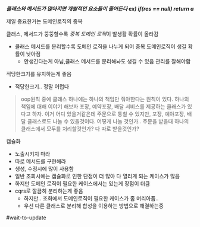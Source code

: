 ***클래스와 메서드가 많아지면 개발적인 요소들이 줄어든다
ex) if(res == null) return a***

제일 중요한거는 도메인로직의 중복

클래스, 메서드가 뚱뚱할수록 *중복 도메인 로직*이 발생활 확률이 올라감
- 클래스 메서드를 분리할수록 도메인 로직을 나누게 되어 중복 도메인로직이 생길 확률이 낮아짐
	- 안생긴다는게 아님,클래스 메서드를 분리해놔도 생길 수 있음 관리를 잘해야함

적당한크기를 유지하는게 좋음
- 적당한크기.. 정말 어렵다

>oop원칙 중에 클래스 하나에는 하나의 책임만 줘야한다는 원칙이 있다.
	하나의 책임에 대해 이야기 해보자
	포장, 예약포장, 배달 서비스를 제공하는 클래스가 있다고 하자.
	이거 어디 있을거같은데
	주문으로 퉁칠 수 있지만, 포장, 예야포장, 배달 클래스로도 나눌 수 있을것이다.
	어떻게 나눌 것인가..
	주문을 받을때 하나의 클래스에서 모두를 처리할것인가?
	다 따로 받을것인가?


캡슐화
- 노출시키지 마라
- 따로 메서드를 구현해라
- 생성, 수정시에 많이 사용함
- 일반 조회시에는 캡슐화로 인한 단점이 더 많아 다 열리게 되는 케이스가 많음
- 하지만 도메인 로직이 필요한 케이스에서는 있는게 장점이 더큼
- cqrs로 깔끔히 분리하는게 좋음
	- 하지만.. 조회에서 도메인로직이 필요한 케이스가 좀 머리아픔..
	- 우선 다른 클래스로 분리해 합성을 이용하는 방법으로 해결하는중



#wait-to-update 
